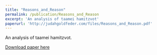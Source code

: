 ```yaml
---
title: "Reasons_and_Reason"
permalink: /publication/Reasons_and_Reason
excerpt: 'An analysis of taamei hamitzvot'
paperurl: 'http://judahgoldfeder.com/files/Reasons_and_Reason.pdf'
---
```

An analysis of taamei hamitzvot.


<object data="../files/Reasons_and_Reason.pdf" width="1000" height="1000" type='application/pdf'></object>

[Download paper here](http://judahgoldfeder.com/files/Reasons_and_Reason.pdf)
